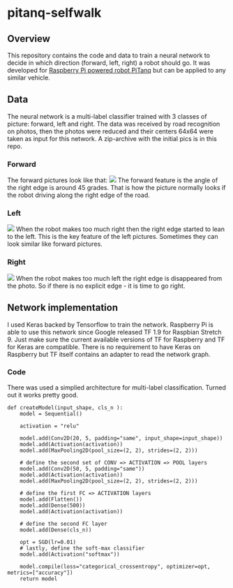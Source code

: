 # pitanq-selfwalk
## Overview
This repository contains the code and data to train a neural network to decide in which direction (forward, left, right) a robot should go.
It was developed for <a href="https://pitanq.com">Raspberry Pi powered robot PiTanq</a> but can be applied to any similar vehicle.

## Data
The neural network is a multi-label classifier trained with 3 classes of picture: forward, left and right.
The data was received by road recognition on photos, then the photos were reduced and their centers 64x64 were taken as input for this network.
A zip-archive with the initial pics is in this repo.

### Forward
The forward pictures look like that:
![](https://pitanq.com/img/nn/straight.png)
The forward feature is the angle of the right edge is around 45 grades.
That is how the picture normally looks if the robot driving along the right edge of the road.

### Left
![](https://pitanq.com/img/nn/left.png)
When the robot makes too much right then the right edge started to lean to the left. This is the key feature of the left pictures. Sometimes they can look similar like forward pictures.

### Right
![](https://pitanq.com/img/nn/right.png)
When the robot makes too much left the right edge is disappeared from the photo. So if there is no explicit edge - it is time to go right.

## Network implementation
I used Keras backed by Tensorflow to train the network.
Raspberry Pi is able to use this network since Google released TF 1.9 for Raspbian Stretch 9.
Just make sure the current available versions of TF for Raspberry and TF for Keras are compatible.
There is no requirement to have Keras on Raspberry but TF itself contains an adapter to read the network graph.

### Code

There was used a simplied architecture for multi-label classification.
Turned out it works pretty good.

```
def createModel(input_shape, cls_n ):
    model = Sequential()

    activation = "relu"

    model.add(Conv2D(20, 5, padding="same", input_shape=input_shape))
    model.add(Activation(activation))
    model.add(MaxPooling2D(pool_size=(2, 2), strides=(2, 2)))

    # define the second set of CONV => ACTIVATION => POOL layers
    model.add(Conv2D(50, 5, padding="same"))
    model.add(Activation(activation))
    model.add(MaxPooling2D(pool_size=(2, 2), strides=(2, 2)))

    # define the first FC => ACTIVATION layers
    model.add(Flatten())
    model.add(Dense(500))
    model.add(Activation(activation))

    # define the second FC layer
    model.add(Dense(cls_n))

    opt = SGD(lr=0.01)
    # lastly, define the soft-max classifier
    model.add(Activation("softmax"))

    model.compile(loss="categorical_crossentropy", optimizer=opt, metrics=["accuracy"])
    return model
```
